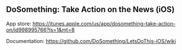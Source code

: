 ## DoSomething: Take Action on the News (iOS)

App store: https://itunes.apple.com/us/app/dosomething-take-action-on/id998995766?ls=1&mt=8

Documentation: https://github.com/DoSomething/LetsDoThis-iOS/wiki

